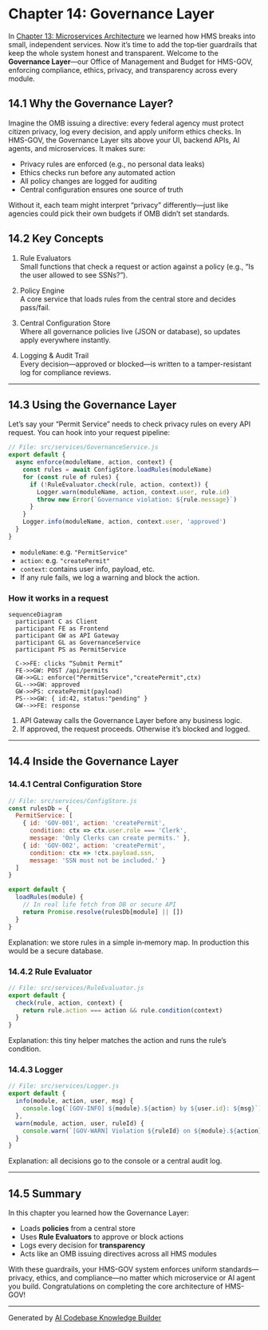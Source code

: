# Chapter 14: Governance Layer

In [Chapter 13: Microservices Architecture](13_microservices_architecture_.md) we learned how HMS breaks into small, independent services. Now it’s time to add the top‐tier guardrails that keep the whole system honest and transparent. Welcome to the **Governance Layer**—our Office of Management and Budget for HMS-GOV, enforcing compliance, ethics, privacy, and transparency across every module.

## 14.1 Why the Governance Layer?

Imagine the OMB issuing a directive: every federal agency must protect citizen privacy, log every decision, and apply uniform ethics checks. In HMS-GOV, the Governance Layer sits above your UI, backend APIs, AI agents, and microservices. It makes sure:

- Privacy rules are enforced (e.g., no personal data leaks)  
- Ethics checks run before any automated action  
- All policy changes are logged for auditing  
- Central configuration ensures one source of truth  

Without it, each team might interpret “privacy” differently—just like agencies could pick their own budgets if OMB didn’t set standards.

## 14.2 Key Concepts

1. Rule Evaluators  
   Small functions that check a request or action against a policy (e.g., “Is the user allowed to see SSNs?”).

2. Policy Engine  
   A core service that loads rules from the central store and decides pass/fail.

3. Central Configuration Store  
   Where all governance policies live (JSON or database), so updates apply everywhere instantly.

4. Logging & Audit Trail  
   Every decision—approved or blocked—is written to a tamper-resistant log for compliance reviews.

---

## 14.3 Using the Governance Layer

Let’s say your “Permit Service” needs to check privacy rules on every API request. You can hook into your request pipeline:

```js
// File: src/services/GovernanceService.js
export default {
  async enforce(moduleName, action, context) {
    const rules = await ConfigStore.loadRules(moduleName)
    for (const rule of rules) {
      if (!RuleEvaluator.check(rule, action, context)) {
        Logger.warn(moduleName, action, context.user, rule.id)
        throw new Error(`Governance violation: ${rule.message}`)
      }
    }
    Logger.info(moduleName, action, context.user, 'approved')
  }
}
```

- `moduleName`: e.g. `"PermitService"`  
- `action`: e.g. `"createPermit"`  
- `context`: contains user info, payload, etc.  
- If any rule fails, we log a warning and block the action.

### How it works in a request

```mermaid
sequenceDiagram
  participant C as Client
  participant FE as Frontend
  participant GW as API Gateway
  participant GL as GovernanceService
  participant PS as PermitService

  C->>FE: clicks “Submit Permit”
  FE->>GW: POST /api/permits
  GW->>GL: enforce("PermitService","createPermit",ctx)
  GL-->>GW: approved
  GW->>PS: createPermit(payload)
  PS-->>GW: { id:42, status:"pending" }
  GW-->>FE: response
```

1. API Gateway calls the Governance Layer before any business logic.  
2. If approved, the request proceeds. Otherwise it’s blocked and logged.

---

## 14.4 Inside the Governance Layer

### 14.4.1 Central Configuration Store

```js
// File: src/services/ConfigStore.js
const rulesDb = {
  PermitService: [
    { id: 'GOV-001', action: 'createPermit',
      condition: ctx => ctx.user.role === 'Clerk',
      message: 'Only Clerks can create permits.' },
    { id: 'GOV-002', action: 'createPermit',
      condition: ctx => !ctx.payload.ssn, 
      message: 'SSN must not be included.' }
  ]
}

export default {
  loadRules(module) {
    // In real life fetch from DB or secure API
    return Promise.resolve(rulesDb[module] || [])
  }
}
```

Explanation: we store rules in a simple in‐memory map. In production this would be a secure database.

### 14.4.2 Rule Evaluator

```js
// File: src/services/RuleEvaluator.js
export default {
  check(rule, action, context) {
    return rule.action === action && rule.condition(context)
  }
}
```

Explanation: this tiny helper matches the action and runs the rule’s condition.

### 14.4.3 Logger

```js
// File: src/services/Logger.js
export default {
  info(module, action, user, msg) {
    console.log(`[GOV-INFO] ${module}.${action} by ${user.id}: ${msg}`)
  },
  warn(module, action, user, ruleId) {
    console.warn(`[GOV-WARN] Violation ${ruleId} on ${module}.${action} by ${user.id}`)
  }
}
```

Explanation: all decisions go to the console or a central audit log.

---

## 14.5 Summary

In this chapter you learned how the Governance Layer:

- Loads **policies** from a central store  
- Uses **Rule Evaluators** to approve or block actions  
- Logs every decision for **transparency**  
- Acts like an OMB issuing directives across all HMS modules  

With these guardrails, your HMS-GOV system enforces uniform standards—privacy, ethics, and compliance—no matter which microservice or AI agent you build. Congratulations on completing the core architecture of HMS-GOV!

---

Generated by [AI Codebase Knowledge Builder](https://github.com/The-Pocket/Tutorial-Codebase-Knowledge)
